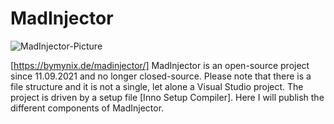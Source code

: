 # MadInjector
![MadInjector-Picture](https://bymynix.de/madinjector/assets/images/madinjector-picture-412x242.pn)
 
[https://bymynix.de/madinjector/]
MadInjector is an open-source project since 11.09.2021 and no longer closed-source. Please note that there is a file structure and it is not a single, let alone a Visual Studio project. The project is driven by a setup file [Inno Setup Compiler]. Here I will publish the different components of MadInjector.
